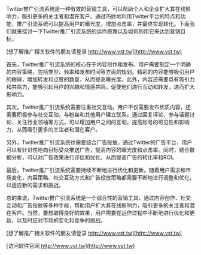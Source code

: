 Twitter推广引流系统是一种有效的营销工具，可以帮助个人和企业扩大其在线影响力，吸引更多的关注者和潜在客户。通过巧妙地利用Twitter平台的特点和功能，推广引流系统可以提高用户的曝光度，增加点击率，并最终实现转化。下面我们就来探讨一下Twitter推广引流系统的运作原理以及如何利用它来达到营销目标。

[想了解推广相关软件的朋友请登录 http://www.vst.tw](http://www.vst.tw)

首先，Twitter推广引流系统的核心在于内容创作和发布。用户需要制定一个明确的内容策略，包括类型、频率和发布时间等方面的规划。精彩的内容能够吸引用户的眼球，增加转发和点赞的数量，从而提高曝光度。此外，内容还需要具有吸引力和共鸣力，能够引起用户的兴趣和情感共鸣，促使他们进行互动和转发，进而扩大影响力。

其次，Twitter推广引流系统需要注重社交互动。用户不仅需要发布优质内容，还需要积极参与社交互动，与粉丝和其他用户建立联系。通过回复评论、参与话题讨论、关注行业领袖等方式，可以增加用户之间的互动，提高账号的可见性和影响力，从而吸引更多的关注者和潜在客户。

另外，Twitter推广引流系统也需要结合广告投放。通过Twitter的广告平台，用户可以有针对性地向目标受众推送广告，提高内容的曝光度和点击率。同时，结合数据分析，可以对广告效果进行评估和优化，从而提高广告的转化率和ROI。

最后，Twitter推广引流系统需要持续不断地进行优化和更新。随着用户需求和市场变化，内容策略、社交互动方式和广告投放策略都需要不断地进行调整和优化，以适应新的需求和挑战。

总的来说，Twitter推广引流系统是一个综合性的营销工具，通过内容创作、社交互动和广告投放等多种手段，帮助用户扩大其在线影响力，吸引更多的关注者和潜在客户。当然，要想取得良好的效果，用户需要在运作过程中不断地进行优化和更新，以及时应对市场的变化和竞争的挑战。

[想了解推广相关软件的朋友请登录 http://www.vst.tw](http://www.vst.tw)


[访问软件官网 http://www.vst.tw](http://www.vst.tw)
